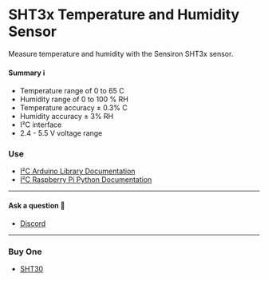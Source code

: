 SHT3x Temperature and Humidity Sensor
===

Measure temperature and humidity with the Sensiron SHT3x sensor.

#### Summary ℹ️

- Temperature range of 0 to 65 C
- Humidity range of 0 to 100 % RH
- Temperature accuracy ± 0.3% C
- Humidity accuracy ± 3% RH
- I²C interface
- 2.4 - 5.5 V voltage range
 
### Use

*   [I²C Arduino Library Documentation](https://docs.google.com/document/d/1k31YoJEya31Z8UTROqXV7FxEQz_QPv1ihZgx1msThGA/export?format=pdf)
*   [I²C Raspberry Pi Python Documentation](https://docs.google.com/document/d/1L6FEnlF9Ocf_z9inG57TkL7Tgxomp1aTuIEFOvAblIY/export?format=pdf)

* * * 
#### Ask a question 🤙

*   [Discord](https://discord.gg/rAnZPdW)

* * *
### Buy One
* [SHT30](https://ufire.co/buy/)